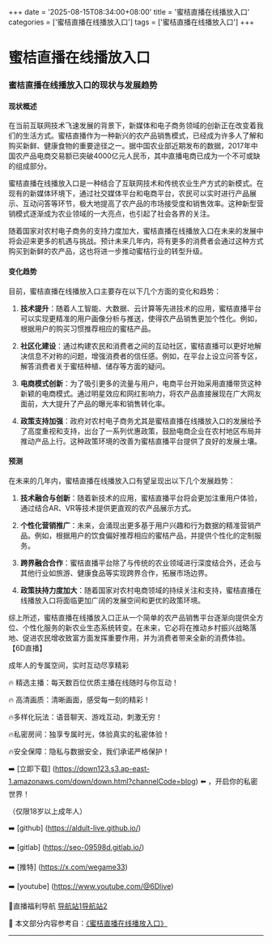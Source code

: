 +++
date = '2025-08-15T08:34:00+08:00'
title = '蜜桔直播在线播放入口'
categories = ['蜜桔直播在线播放入口']
tags = ['蜜桔直播在线播放入口']
+++

# 蜜桔直播在线播放入口

### 蜜桔直播在线播放入口的现状与发展趋势

#### 现状概述

在当前互联网技术飞速发展的背景下，新媒体和电子商务领域的创新正在改变着我们的生活方式。蜜桔直播作为一种新兴的农产品销售模式，已经成为许多人了解和购买新鲜、健康食物的重要途径之一。据中国农业部近期发布的数据，2017年中国农产品电商交易额已突破4000亿元人民币，其中直播电商已成为一个不可或缺的组成部分。

蜜桔直播在线播放入口是一种结合了互联网技术和传统农业生产方式的新模式。在现有的新媒体环境下，通过社交媒体平台和电商平台，农民可以实时进行产品展示、互动问答等环节，极大地提高了农产品的市场接受度和销售效率。这种新型营销模式逐渐成为农业领域的一大亮点，也引起了社会各界的关注。

随着国家对农村电子商务的支持力度加大，蜜桔直播在线播放入口在未来的发展中将会迎来更多的机遇与挑战。预计未来几年内，将有更多的消费者会通过这种方式购买到新鲜的农产品，这也将进一步推动蜜桔行业的转型升级。

#### 变化趋势

目前，蜜桔直播在线播放入口主要存在以下几个方面的变化和趋势：

1. **技术提升**：随着人工智能、大数据、云计算等先进技术的应用，蜜桔直播平台可以实现更精准的用户画像分析与推送，使得农产品销售更加个性化。例如，根据用户的购买习惯推荐相应的蜜桔产品。
   
2. **社区化建设**：通过构建农民和消费者之间的互动社区，蜜桔直播可以更好地解决信息不对称的问题，增强消费者的信任感。例如，在平台上设立问答专区，解答消费者关于蜜桔种植、储存等方面的疑问。

3. **电商模式创新**：为了吸引更多的流量与用户，电商平台开始采用直播带货这种新颖的电商模式。通过明星效应和网红影响力，将农产品直接展现在广大网友面前，大大提升了产品的曝光率和销售转化率。

4. **政策支持加强**：政府对农村电子商务尤其是蜜桔直播在线播放入口的发展给予了高度重视和支持，出台了一系列优惠政策，鼓励电商企业在农村地区布局并推动产品上行。这种政策环境的改善为蜜桔直播平台提供了良好的发展土壤。

#### 预测

在未来的几年内，蜜桔直播在线播放入口有望呈现出以下几个发展趋势：

1. **技术融合与创新**：随着新技术的应用，蜜桔直播平台将会更加注重用户体验，通过结合AR、VR等技术提供更直观的农产品展示方式。
   
2. **个性化营销推广**：未来，会涌现出更多基于用户兴趣和行为数据的精准营销产品。例如，根据用户的饮食偏好推荐相应的蜜桔产品，并提供个性化的定制服务。

3. **跨界融合合作**：蜜桔直播平台除了与传统的农业领域进行深度结合外，还会与其他行业如旅游、健康食品等实现跨界合作，拓展市场边界。

4. **政策扶持力度加大**：随着国家对农村电商领域的持续关注和支持，蜜桔直播在线播放入口将面临更加广阔的发展空间和更优的政策环境。

综上所述，蜜桔直播在线播放入口正从一个简单的农产品销售平台逐渐向提供全方位、个性化服务的新农业生态系统转变。在未来，它必将在推动乡村振兴战略落地、促进农民增收致富方面发挥重要作用，并为消费者带来全新的消费体验。
【6D直播】

 成年人的专属空间，实时互动尽享精彩

🔥 精选主播：每天数百位优质主播在线随时与你互动！

🔥 高清画质：清晰画面，感受每一刻的精彩！

🔥多样化玩法：语音聊天、游戏互动，刺激无穷！

🔥私密房间：独享专属时光，体验真实的私密体验！

🔥安全保障：隐私与数据安全，我们承诺严格保护！

➡️ [立即下载] (https://down123.s3.ap-east-1.amazonaws.com/down/down.html?channelCode=blog) ⬅️ ，开启你的私密世界！

 （仅限18岁以上成年人）

➡️ [github] (https://aldult-live.github.io/)

➡️ [gitlab] (https://seo-09598d.gitlab.io/)

➡️ [推特] (https://x.com/wegame33)

➡️ [youtube] (https://www.youtube.com/@6Dlive)

🔞直播福利导航   [导航站1](https://webstack-86085a.gitlab.io/)[导航站2](https://onlygit123-2.github.io/)

📘 本文部分内容参考自：[《蜜桔直播在线播放入口》](https://webstack-hugo-15.pages.dev/)

---
